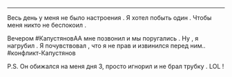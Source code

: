 ___

Весь день у меня не было настроения . 
Я хотел побыть один . Чтобы меня никто не беспокоил .

Вечером #КапустяновАА  мне позвонил и мы поругались . Ну , я нагрубил . 
Я почувствовал , что я не прав и извинился перед ним.. #конфликт-Капустянов 

P.S. 
Он обижался на меня дня 3, просто игнорил и не брал трубку .
LOL !